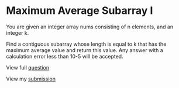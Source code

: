 # **Maximum Average Subarray I**

You are given an integer array nums consisting of n elements, and an integer k.

Find a contiguous subarray whose length is equal to k that has the maximum average value and return this value. Any answer with a calculation error less than 10-5 will be accepted.

View full [question](https://leetcode.com/problems/maximum-average-subarray-i?envType=study-plan-v2&envId=leetcode-75)

View my [submission](https://leetcode.com/problems/maximum-average-subarray-i/submissions/1481848764)
